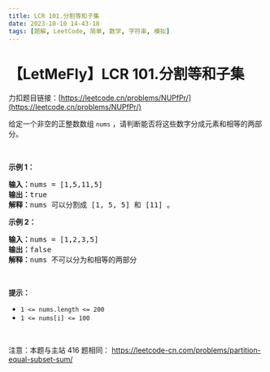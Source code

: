 ```yaml
---
title: LCR 101.分割等和子集
date: 2023-10-10 14-43-18
tags: [题解, LeetCode, 简单, 数学, 字符串, 模拟]
---
```


# 【LetMeFly】LCR 101.分割等和子集

力扣题目链接：[https://leetcode.cn/problems/NUPfPr/](https://leetcode.cn/problems/NUPfPr/)

<p>给定一个非空的正整数数组 <code>nums</code> ，请判断能否将这些数字分成元素和相等的两部分。</p>

<p>&nbsp;</p>

<p><strong>示例 1：</strong></p>

<pre>
<strong>输入：</strong>nums = [1,5,11,5]
<strong>输出：</strong>true
<strong>解释：</strong>nums<strong> </strong>可以分割成 [1, 5, 5] 和 [11] 。</pre>

<p><strong>示例 2：</strong></p>

<pre>
<strong>输入：</strong>nums = [1,2,3,5]
<strong>输出：</strong>false
<strong>解释：</strong>nums<strong> </strong>不可以分为和相等的两部分
</pre>

<p>&nbsp;</p>

<p><meta charset="UTF-8" /></p>

<p><strong>提示：</strong></p>

<ul>
	<li><code>1 &lt;= nums.length &lt;= 200</code></li>
	<li><code>1 &lt;= nums[i] &lt;= 100</code></li>
</ul>

<p>&nbsp;</p>

<p><meta charset="UTF-8" />注意：本题与主站 416&nbsp;题相同：&nbsp;<a href="https://leetcode-cn.com/problems/partition-equal-subset-sum/">https://leetcode-cn.com/problems/partition-equal-subset-sum/</a></p>


    